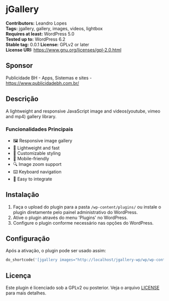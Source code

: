# jGallery

**Contributors:** Leandro Lopes  
**Tags:** jgallery, gallery, images, videos, lightbox  
**Requires at least:** WordPress 5.0  
**Tested up to:** WordPress 6.2  
**Stable tag:** 0.0.1
**License:** GPLv2 or later  
**License URI:** https://www.gnu.org/licenses/gpl-2.0.html  

## Sponsor

Publicidade BH - Apps, Sistemas e sites - https://www.publicidadebh.com.br/

## Descrição

A lightweight and responsive JavaScript image and videos(youtube, vimeo and mp4) gallery library.

### Funcionalidades Principais

- 🖼️ Responsive image gallery
- 🚀 Lightweight and fast
- 🎨 Customizable styling
- 📱 Mobile-friendly
- 🔍 Image zoom support
- ⌨️ Keyboard navigation
- 🎯 Easy to integrate

## Instalação

1. Faça o upload do plugin para a pasta `/wp-content/plugins/` ou instale o plugin diretamente pelo painel administrativo do WordPress.
2. Ative o plugin através do menu 'Plugins' no WordPress.
3. Configure o plugin conforme necessário nas opções do WordPress.

## Configuração

Após a ativação, o plugin pode ser usado assim:

```php
do_shortcode('[jgallery images="http://localhost/jgallery-wp/wp/wp-content/uploads/2025/02/image2.jpg, http://localhost/jgallery-wp/wp/wp-content/uploads/2025/02/image1.jpg, https://vimeo.com/76979871;https://i.vimeocdn.com/video/452001751-8216e0571c251a09d7a8387550942d89f7f86f6398f8ed886e639b0dd50d3c90-d_260x163, https://www.youtube.com/watch?v=4FUnXaq_VWk;https://i3.ytimg.com/vi/4FUnXaq_VWk/hqdefault.jpg"]');
```

## Licença

Este plugin é licenciado sob a GPLv2 ou posterior. Veja o arquivo [LICENSE](LICENSE) para mais detalhes.